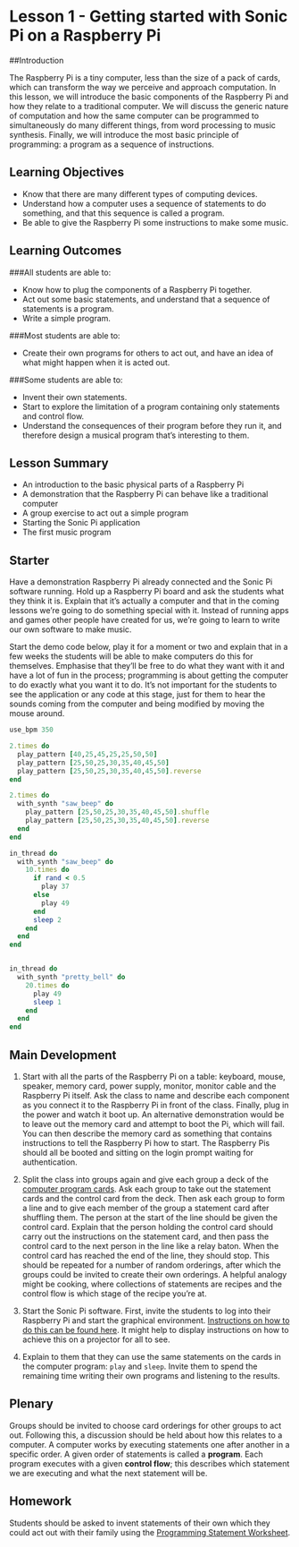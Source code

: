 # Lesson 1 - Getting started with Sonic Pi on a Raspberry Pi

##Introduction

The Raspberry Pi is a tiny computer, less than the size of a pack of cards, which can transform the way we perceive and approach computation. In this lesson, we will introduce the basic components of the Raspberry Pi and how they relate to a traditional computer. We will discuss the generic nature of computation and how the same computer can be programmed to simultaneously do many different things, from word processing to music synthesis. Finally, we will introduce the most basic principle of programming: a program as a sequence of instructions.

## Learning Objectives

- Know that there are many different types of computing devices.
- Understand how a computer uses a sequence of statements to do something, and that this sequence is called a program. 
- Be able to give the Raspberry Pi some instructions to make some music.

## Learning Outcomes

###All students are able to:

- Know how to plug the components of a Raspberry Pi together.
- Act out some basic statements, and understand that a sequence of statements is a program.
- Write a simple program.

###Most students are able to:

- Create their own programs for others to act out, and have an idea of what might happen when it is acted out.

###Some students are able to:

- Invent their own statements. 
- Start to explore the limitation of a program containing only statements and control flow.
- Understand the consequences of their program before they run it, and therefore design a musical program that’s interesting to them.

## Lesson Summary

- An introduction to the basic physical parts of a Raspberry Pi
- A demonstration that the Raspberry Pi can behave like a traditional computer 
- A group exercise to act out a simple program
- Starting the Sonic Pi application
- The first music program

## Starter

Have a demonstration Raspberry Pi already connected and the Sonic Pi software running. Hold up a Raspberry Pi board and ask the students what they think it is. Explain that it’s actually a computer and that in the coming lessons we’re going to do something special with it. Instead of running apps and games other people have created for us, we’re going to learn to write our own software to make music. 

Start the demo code below, play it for a moment or two and explain that in a few weeks the students will be able to make computers do this for themselves. Emphasise that they’ll be free to do what they want with it and have a lot of fun in the process; programming is about getting the computer to do exactly what you want it to do. It’s not important for the students to see the application or any code at this stage, just for them to hear the sounds coming from the computer and being modified by moving the mouse around.

```ruby
use_bpm 350

2.times do
  play_pattern [40,25,45,25,25,50,50]
  play_pattern [25,50,25,30,35,40,45,50]
  play_pattern [25,50,25,30,35,40,45,50].reverse
end

2.times do
  with_synth "saw_beep" do
    play_pattern [25,50,25,30,35,40,45,50].shuffle
    play_pattern [25,50,25,30,35,40,45,50].reverse
  end
end

in_thread do
  with_synth "saw_beep" do
    10.times do
      if rand < 0.5
        play 37
      else
        play 49
      end
      sleep 2 
    end
  end
end


in_thread do
  with_synth "pretty_bell" do
    20.times do
      play 49
      sleep 1 
    end
  end
end
```

## Main Development

1. Start with all the parts of the Raspberry Pi on a table: keyboard, mouse, speaker, memory card, power supply, monitor, monitor cable and the Raspberry Pi itself. Ask the class to name and describe each component as you connect it to the Raspberry Pi in front of the class. Finally, plug in the power and watch it boot up. An alternative demonstration would be to leave out the memory card and attempt to boot the Pi, which will fail. You can then describe the memory card as something that contains instructions to tell the Raspberry Pi how to start. The Raspberry Pis should all be booted and sitting on the login prompt waiting for authentication.

2. Split the class into groups again and give each group a deck of the [computer program cards](https://github.com/raspberrypilearning/sonic-pi-lessons/raw/master/Lesson-1/Lesson-1-computer-program-cards.pdf). Ask each group to take out the statement cards and the control card from the deck. Then ask each group to form a line and to give each member of the group a statement card after shuffling them. The person at the start of the line should be given the control card. Explain that the person holding the control card should carry out the instructions on the statement card, and then pass the control card to the next person in the line like a relay baton. When the control card has reached the end of the line, they should stop. This should be repeated for a number of random orderings, after which the groups could be invited to create their own orderings. A helpful analogy might be cooking, where collections of statements are recipes and the control flow is which stage of the recipe you’re at.

3. Start the Sonic Pi software. First, invite the students to log into their Raspberry Pi and start the graphical environment. [Instructions on how to do this can be found here](/Lesson-1/Connecting-RPi.md). It might help to display instructions on how to achieve this on a projector for all to see.

4. Explain to them that they can use the same statements on the cards in the computer program: `play` and `sleep`. Invite them to spend the remaining time writing their own programs and listening to the results.

## Plenary

Groups should be invited to choose card orderings for other groups to act out. Following this, a discussion should be held about how this relates to a computer. A computer works by executing statements one after another in a specific order. A given order of statements is called a **program**. Each program executes with a given **control flow**; this describes which statement we are executing and what the next statement will be.

## Homework

Students should be asked to invent statements of their own which they could act out with their family using the [Programming Statement Worksheet](https://github.com/raspberrypilearning/sonic-pi-lessons/raw/master/Lesson-1/Lesson-1-Statement-Worksheet.pdf).

